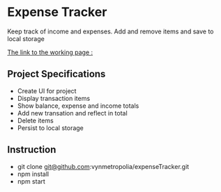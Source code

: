 # Expense Tracker

Keep track of income and expenses. Add and remove items and save to local storage

[The link to the working page :](https://expense-tracker-vyn.netlify.app/)
## Project Specifications

- Create UI for project
- Display transaction items 
- Show balance, expense and income totals
- Add new transation and reflect in total
- Delete items 
- Persist to local storage


## Instruction
- git clone git@github.com:vynmetropolia/expenseTracker.git
- npm install
- npm start

